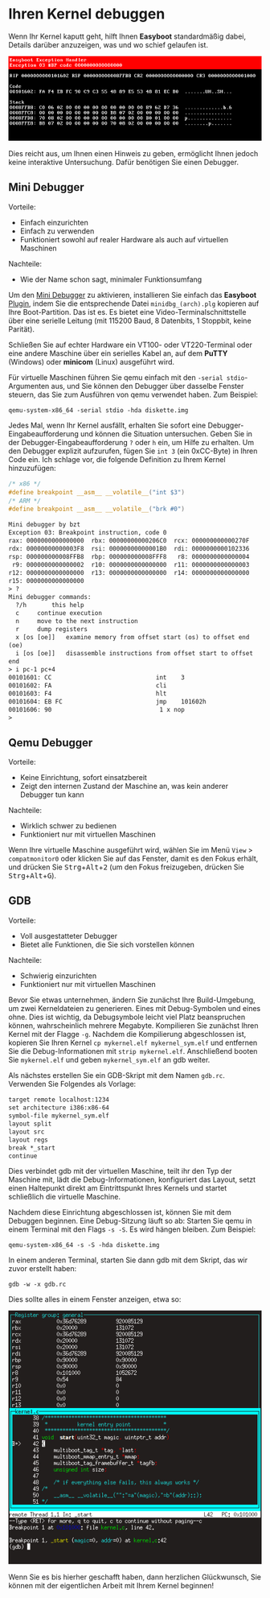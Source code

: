 Ihren Kernel debuggen
=====================

Wenn Ihr Kernel kaputt geht, hilft Ihnen **Easyboot** standardmäßig dabei, Details darüber anzuzeigen, was und wo schief gelaufen
ist.

![](../exc.png)

Dies reicht aus, um Ihnen einen Hinweis zu geben, ermöglicht Ihnen jedoch keine interaktive Untersuchung. Dafür benötigen Sie einen
Debugger.

Mini Debugger
-------------

Vorteile:

- Einfach einzurichten
- Einfach zu verwenden
- Funktioniert sowohl auf realer Hardware als auch auf virtuellen Maschinen

Nachteile:

- Wie der Name schon sagt, minimaler Funktionsumfang

Um den [Mini Debugger](https://gitlab.com/bztsrc/minidbg) zu aktivieren, installieren Sie einfach das **Easyboot**
[Plugin](plugins.md), indem Sie die entsprechende Datei `minidbg_(arch).plg` kopieren auf Ihre Boot-Partition. Das ist es. Es
bietet eine Video-Terminalschnittstelle über eine serielle Leitung (mit 115200 Baud, 8 Datenbits, 1 Stoppbit, keine Parität).

Schließen Sie auf echter Hardware ein VT100- oder VT220-Terminal oder eine andere Maschine über ein serielles Kabel an, auf dem
**PuTTY** (Windows) oder **minicom** (Linux) ausgeführt wird.

Für virtuelle Maschinen führen Sie qemu einfach mit den `-serial stdio`-Argumenten aus, und Sie können den Debugger über dasselbe
Fenster steuern, das Sie zum Ausführen von qemu verwendet haben. Zum Beispiel:

```
qemu-system-x86_64 -serial stdio -hda diskette.img
```

Jedes Mal, wenn Ihr Kernel ausfällt, erhalten Sie sofort eine Debugger-Eingabeaufforderung und können die Situation untersuchen.
Geben Sie in der Debugger-Eingabeaufforderung `?` oder `h` ein, um Hilfe zu erhalten. Um den Debugger explizit aufzurufen, fügen
Sie `int 3` (ein 0xCC-Byte) in Ihren Code ein. Ich schlage vor, die folgende Definition zu Ihrem Kernel hinzuzufügen:

```c
/* x86 */
#define breakpoint __asm__ __volatile__("int $3")
/* ARM */
#define breakpoint __asm__ __volatile__("brk #0")
```

```
Mini debugger by bzt
Exception 03: Breakpoint instruction, code 0
rax: 0000000000000000  rbx: 00000000000206C0  rcx: 000000000000270F
rdx: 00000000000003F8  rsi: 00000000000001B0  rdi: 0000000000102336
rsp: 000000000008FFB8  rbp: 000000000008FFF8   r8: 0000000000000004
 r9: 0000000000000002  r10: 0000000000000000  r11: 0000000000000003
r12: 0000000000000000  r13: 0000000000000000  r14: 0000000000000000
r15: 0000000000000000
> ?
Mini debugger commands:
  ?/h		this help
  c		continue execution
  n		move to the next instruction
  r		dump registers
  x [os [oe]]	examine memory from offset start (os) to offset end (oe)
  i [os [oe]]	disassemble instructions from offset start to offset end
> i pc-1 pc+4
00101601: CC                             int	3
00101602: FA                             cli
00101603: F4                             hlt
00101604: EB FC                          jmp	101602h
00101606: 90                              1 x nop
>
```

Qemu Debugger
-------------

Vorteile:

- Keine Einrichtung, sofort einsatzbereit
- Zeigt den internen Zustand der Maschine an, was kein anderer Debugger tun kann

Nachteile:

- Wirklich schwer zu bedienen
- Funktioniert nur mit virtuellen Maschinen

Wenn Ihre virtuelle Maschine ausgeführt wird, wählen Sie im Menü `View` > `compatmonitor0` oder klicken Sie auf das Fenster, damit
es den Fokus erhält, und drücken Sie <kbd>Strg</kbd>+<kbd>Alt</kbd>+<kbd>2</kbd> (um den Fokus freizugeben, drücken Sie
<kbd>Strg</kbd>+<kbd>Alt</kbd>+<kbd>G</kbd>).

GDB
---

Vorteile:

- Voll ausgestatteter Debugger
- Bietet alle Funktionen, die Sie sich vorstellen können

Nachteile:

- Schwierig einzurichten
- Funktioniert nur mit virtuellen Maschinen

Bevor Sie etwas unternehmen, ändern Sie zunächst Ihre Build-Umgebung, um zwei Kerneldateien zu generieren. Eines mit Debug-Symbolen
und eines ohne. Dies ist wichtig, da Debugsymbole leicht viel Platz beanspruchen können, wahrscheinlich mehrere Megabyte.
Kompilieren Sie zunächst Ihren Kernel mit der Flagge `-g`. Nachdem die Kompilierung abgeschlossen ist, kopieren Sie Ihren Kernel
`cp mykernel.elf mykernel_sym.elf` und entfernen Sie die Debug-Informationen mit `strip mykernel.elf`. Anschließend booten Sie
`mykernel.elf` und geben `mykernel_sym.elf` an gdb weiter.

Als nächstes erstellen Sie ein GDB-Skript mit dem Namen `gdb.rc`. Verwenden Sie Folgendes als Vorlage:

```
target remote localhost:1234
set architecture i386:x86-64
symbol-file mykernel_sym.elf
layout split
layout src
layout regs
break *_start
continue
```

Dies verbindet gdb mit der virtuellen Maschine, teilt ihr den Typ der Maschine mit, lädt die Debug-Informationen, konfiguriert das
Layout, setzt einen Haltepunkt direkt am Eintrittspunkt Ihres Kernels und startet schließlich die virtuelle Maschine.

Nachdem diese Einrichtung abgeschlossen ist, können Sie mit dem Debuggen beginnen. Eine Debug-Sitzung läuft so ab: Starten Sie qemu
in einem Terminal mit den Flags `-s -S`. Es wird hängen bleiben. Zum Beispiel:

```
qemu-system-x86_64 -s -S -hda diskette.img
```

In einem anderen Terminal, starten Sie dann gdb mit dem Skript, das wir zuvor erstellt haben:

```
gdb -w -x gdb.rc
```

Dies sollte alles in einem Fenster anzeigen, etwa so:

![](../gdb.png)

Wenn Sie es bis hierher geschafft haben, dann herzlichen Glückwunsch, Sie können mit der eigentlichen Arbeit mit Ihrem Kernel
beginnen!
